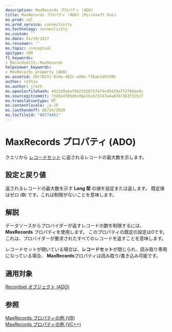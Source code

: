 ```yaml
---
description: MaxRecords プロパティ (ADO)
title: MaxRecords プロパティ (ADO) |Microsoft Docs
ms.prod: sql
ms.prod_service: connectivity
ms.technology: connectivity
ms.custom: ''
ms.date: 01/19/2017
ms.reviewer: ''
ms.topic: conceptual
apitype: COM
f1_keywords:
- Recordset15::MaxRecords
helpviewer_keywords:
- MaxRecords property [ADO]
ms.assetid: 20c76571-8c9a-482c-a99e-726ab1d93f8b
author: rothja
ms.author: jroth
ms.openlocfilehash: 4431d9a8af8623150717474cd5429a772f86be8c
ms.sourcegitcommit: 7345e4f05d6c06e1bcd73747a4a47873b3f3251f
ms.translationtype: MT
ms.contentlocale: ja-JP
ms.lasthandoff: 08/24/2020
ms.locfileid: "88774451"
---
```

# <a name="maxrecords-property-ado"></a>MaxRecords プロパティ (ADO)
クエリから [レコードセット](./recordset-object-ado.md) に返されるレコードの最大数を示します。  
  
## <a name="settings-and-return-values"></a>設定と戻り値  
 返されるレコードの最大数を示す **Long 型** の値を設定または返します。 既定値はゼロ (**0**) です。これは制限がないことを意味します。  
  
## <a name="remarks"></a>解説  
 データソースからプロバイダーが返すレコードの数を制限するには、 **MaxRecords** プロパティを使用します。 このプロパティの既定の設定は0です。これは、プロバイダーが要求されたすべてのレコードを返すことを意味します。  
  
 レコードセットが開いている場合は、**レコードセット**が閉じられ、読み取り専用になっている場合、 **MaxRecords**プロパティは読み取り/書き込み可能です。  
  
## <a name="applies-to"></a>適用対象  
 [Recordset オブジェクト (ADO)](./recordset-object-ado.md)  
  
## <a name="see-also"></a>参照  
 [MaxRecords プロパティの例 (VB)](./maxrecords-property-example-vb.md)   
 [MaxRecords プロパティの例 (VC++)](./maxrecords-property-example-vc.md)